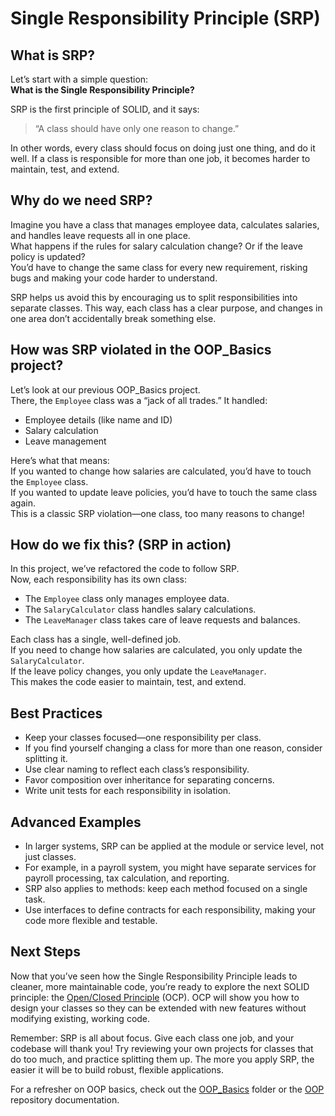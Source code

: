 # Single Responsibility Principle (SRP)

## What is SRP?

Let’s start with a simple question:  
**What is the Single Responsibility Principle?**

SRP is the first principle of SOLID, and it says:  
> “A class should have only one reason to change.”

In other words, every class should focus on doing just one thing, and do it well. If a class is responsible for more than one job, it becomes harder to maintain, test, and extend.

## Why do we need SRP?

Imagine you have a class that manages employee data, calculates salaries, and handles leave requests all in one place.  
What happens if the rules for salary calculation change? Or if the leave policy is updated?  
You’d have to change the same class for every new requirement, risking bugs and making your code harder to understand.

SRP helps us avoid this by encouraging us to split responsibilities into separate classes. This way, each class has a clear purpose, and changes in one area don’t accidentally break something else.

## How was SRP violated in the OOP_Basics project?

Let’s look at our previous OOP_Basics project.  
There, the `Employee` class was a “jack of all trades.” It handled:

- Employee details (like name and ID)
- Salary calculation
- Leave management

Here’s what that means:  
If you wanted to change how salaries are calculated, you’d have to touch the `Employee` class.  
If you wanted to update leave policies, you’d have to touch the same class again.  
This is a classic SRP violation—one class, too many reasons to change!

## How do we fix this? (SRP in action)

In this project, we’ve refactored the code to follow SRP.  
Now, each responsibility has its own class:

- The `Employee` class only manages employee data.
- The `SalaryCalculator` class handles salary calculations.
- The `LeaveManager` class takes care of leave requests and balances.

Each class has a single, well-defined job.  
If you need to change how salaries are calculated, you only update the `SalaryCalculator`.  
If the leave policy changes, you only update the `LeaveManager`.  
This makes the code easier to maintain, test, and extend.

## Best Practices

- Keep your classes focused—one responsibility per class.
- If you find yourself changing a class for more than one reason, consider splitting it.
- Use clear naming to reflect each class’s responsibility.
- Favor composition over inheritance for separating concerns.
- Write unit tests for each responsibility in isolation.

## Advanced Examples

- In larger systems, SRP can be applied at the module or service level, not just classes.
- For example, in a payroll system, you might have separate services for payroll processing, tax calculation, and reporting.
- SRP also applies to methods: keep each method focused on a single task.
- Use interfaces to define contracts for each responsibility, making your code more flexible and testable.

## Next Steps

Now that you’ve seen how the Single Responsibility Principle leads to cleaner, more maintainable code, you’re ready to explore the next SOLID principle: the [Open/Closed Principle](./ocp.md) (OCP). OCP will show you how to design your classes so they can be extended with new features without modifying existing, working code.

Remember: SRP is all about focus. Give each class one job, and your codebase will thank you! Try reviewing your own projects for classes that do too much, and practice splitting them up. The more you apply SRP, the easier it will be to build robust, flexible applications.

For a refresher on OOP basics, check out the [OOP_Basics](../DesignPrinciples/OOP_Basics/) folder or the [OOP](https://github.com/Rakshit4045/oops) repository documentation.
